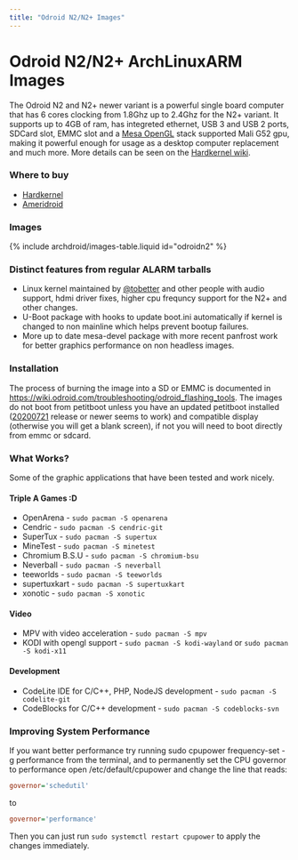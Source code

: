 ```yaml
---
title: "Odroid N2/N2+ Images"
---
```


# Odroid N2/N2+ ArchLinuxARM Images

The Odroid N2 and N2+ newer variant is a powerful single board computer that
has 6 cores clocking from 1.8Ghz up to 2.4Ghz for the N2+ variant. It supports
up to 4GB of ram, has integreted ethernet, USB 3 and USB 2 ports, SDCard slot,
EMMC slot and a [Mesa OpenGL] stack supported Mali G52 gpu, making it powerful
enough for usage as a desktop computer replacement and much more. More details
can be seen on the [Hardkernel wiki].

### Where to buy

* [Hardkernel]
* [Ameridroid]

### Images

<div markdown="1">
{% include archdroid/images-table.liquid id="odroidn2" %}
</div>

### Distinct features from regular ALARM tarballs

* Linux kernel maintained by [@tobetter] and other people with audio support,
  hdmi driver fixes, higher cpu frequncy support for
  the N2+ and other changes.
* U-Boot package with hooks to update boot.ini automatically if kernel is
  changed to non mainline which helps prevent bootup failures.
* More up to date mesa-devel package with more recent panfrost work for better
  graphics performance on non headless images.

### Installation

The process of burning the image into a SD or EMMC is documented in
<https://wiki.odroid.com/troubleshooting/odroid_flashing_tools>.
The images do not boot from petitboot unless you have an updated petitboot
installed ([20200721] release or newer seems to work) and compatible display
(otherwise you will get a blank screen), if not you will need to boot directly
from emmc or sdcard.

### What Works?

Some of the graphic applications that have been tested and work nicely.

#### Triple A Games :D

* OpenArena - `sudo pacman -S openarena`
* Cendric - `sudo pacman -S cendric-git`
* SuperTux - `sudo pacman -S supertux`
* MineTest - `sudo pacman -S minetest`
* Chromium B.S.U - `sudo pacman -S chromium-bsu`
* Neverball - `sudo pacman -S neverball`
* teeworlds - `sudo pacman -S teeworlds`
* supertuxkart - `sudo pacman -S supertuxkart`
* xonotic - `sudo pacman -S xonotic`

#### Video

* MPV with video acceleration - `sudo pacman -S mpv`
* KODI with opengl support - `sudo pacman -S kodi-wayland` or `sudo pacman -S kodi-x11`

#### Development

* CodeLite IDE for C/C++, PHP, NodeJS development - `sudo pacman -S codelite-git`
* CodeBlocks for C/C++ development - `sudo pacman -S codeblocks-svn`

### Improving System Performance

If you want better performance try running sudo cpupower frequency-set -g
performance from the terminal, and to permanently set the CPU governor to
performance open /etc/default/cpupower and change the line that reads:

```ini
governor='schedutil'
```
to
```ini
governor='performance'
```

Then you can just run `sudo systemctl restart cpupower` to apply the changes
immediately.

[@tobetter]: https://github.com/tobetter
[20200721]:  https://forum.odroid.com/viewtopic.php?f=182&t=33873
[Mesa OpenGL]:     https://mesa3d.org
[Hardkernel wiki]: https://wiki.odroid.com/odroid-n2/odroid-n2
[Hardkernel]:      https://www.hardkernel.com/
[Ameridroid]:      https://www.ameridroid.com/
